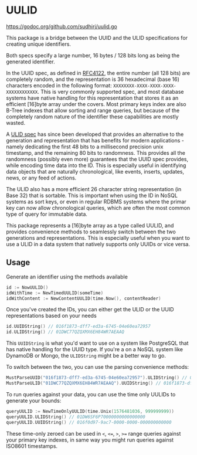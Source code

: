 # UULID 

https://godoc.org/github.com/sudhirj/uulid.go

This package is a bridge between the UUID and the ULID specifications for creating unique identifiers. 

Both specs specify a large number, 16 bytes / 128 bits long as being the generated identifier. 

In the UUID spec, as defined in [RFC4122](https://tools.ietf.org/html/rfc4122), the entire number (all 128 bits) are completely random, and the representation is 36 hexadecimal (base 16) characters encoded in the following format: `XXXXXXXX-XXXX-XXXX-XXXX-XXXXXXXXXXXX`. This is very commonly supported spec, and most database systems have native handling for this representation that stores it as an efficient [16]byte array under the covers. Most primary keys index are also B-Tree indexes that allow sorting and range queries, but because of the completely random nature of the identifier these capabilities are mostly wasted. 

A [ULID spec](https://github.com/ulid/spec) has since been developed that provides an alternative to the generation and representation that has benefits for modern applications - namely dedicating the first 48 bits to a millisecond precision unix timestamp, and the remaining 80 bits to randomness. This provides all the randomness (possibly even more) guarantees that the UUID spec provides, while encoding time data into the ID. This is especially useful in identifying data objects that are naturally chronological, like events, inserts, updates, news, or any feed of actions. 

The ULID also has a more efficient 26 character string representation (in Base 32) that is sortable. This is important when using the ID in NoSQL systems as sort keys, or even in regular RDBMS systems where the primar key can now allow chronological queries, which are often the most common type of query for immutable data. 

This package represents a [16]byte array as a type called UULID, and provides convenience methods to seamlessly switch between the two generations and representations. This is especially useful when you want to use a ULID in a data system that natively supports only UUIDs or vice versa. 

## Usage

Generate an identifier using the methods available
```go
id := NowUULID()
idWithTime := NewTimedUULID(someTime)
idWithContent := NewContentUULID(time.Now(), contentReader)
```

Once you've created the IDs, you can either get the ULID or the UUID representations based on your needs

```go
id.UUIDString() // 016f1873-dff7-ed3a-6745-04e60ea72957
id.ULIDString() // 01DWC77QZQXMX6EH84WR7AEAAQ 
```

This `UUIDString` is what you'd want to use on a system like PostgreSQL that has native handling for the UUID type. If you're a on a NoSQL system like DynamoDB or Mongo, the `ULIDString` might be a better way to go. 

To switch between the two, you can use the parsing convenience methods:
```go
MustParseUUID("016f1873-dff7-ed3a-6745-04e60ea72957").ULIDString() // 01DWC77QZQXMX6EH84WR7AEAAQ
MustParseULID("01DWC77QZQXMX6EH84WR7AEAAQ").UUIDString() // 016f1873-dff7-ed3a-6745-04e60ea72957 
```

To run queries against your data, you can use the time only UULIDs to generate your bounds:
```go
queryUULID := NewTimeOnlyUULID(time.Unix(1576481036, 999999999)) 
queryUULID.ULIDString() // 01DW6SF6P70000000000000000
queryUULID.UUIDString() // 016f0d97-9ac7-0000-0000-000000000000
```

These time-only zeroed can be used in `<`, `<=`, `>`, `>=` range queries against your primary key indexes, in same way you might run queries against ISO8601 timestamps.    
